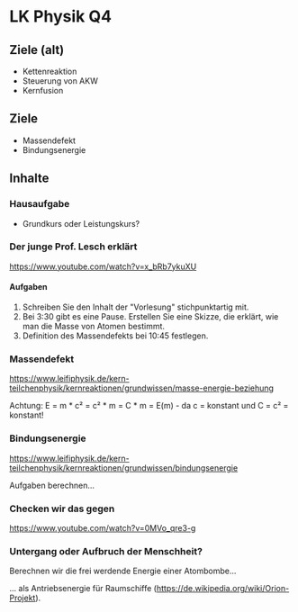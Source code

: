 # LK Physik Q4

## Ziele (alt)

* Kettenreaktion
* Steuerung von AKW
* Kernfusion

## Ziele

* Massendefekt
* Bindungsenergie

## Inhalte

### Hausaufgabe

* Grundkurs oder Leistungskurs?

### Der junge Prof. Lesch erklärt

https://www.youtube.com/watch?v=x_bRb7ykuXU

#### Aufgaben

1. Schreiben Sie den Inhalt der "Vorlesung" stichpunktartig mit.
1. Bei 3:30 gibt es eine Pause. Erstellen Sie eine Skizze, die erklärt, wie man die Masse von Atomen bestimmt.
1. Definition des Massendefekts bei 10:45 festlegen.

### Massendefekt

https://www.leifiphysik.de/kern-teilchenphysik/kernreaktionen/grundwissen/masse-energie-beziehung

Achtung: E = m * c² = c² * m = C * m = E(m) - da c = konstant und C = c² = konstant!

### Bindungsenergie

https://www.leifiphysik.de/kern-teilchenphysik/kernreaktionen/grundwissen/bindungsenergie

Aufgaben berechnen...

### Checken wir das gegen

https://www.youtube.com/watch?v=0MVo_qre3-g

### Untergang oder Aufbruch der Menschheit?

Berechnen wir die frei werdende Energie einer Atombombe...

... als Antriebsenergie für Raumschiffe (https://de.wikipedia.org/wiki/Orion-Projekt).
